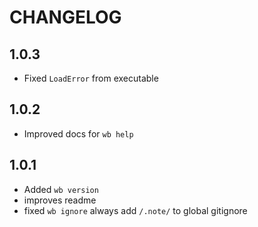 # CHANGELOG

## 1.0.3

- Fixed `LoadError` from executable

## 1.0.2

- Improved docs for `wb help`

## 1.0.1

- Added `wb version`
- improves readme
- fixed `wb ignore` always add `/.note/` to global gitignore
